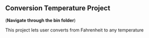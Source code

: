 ## Conversion Temperature Project

(**Navigate through the bin folder**)

This project lets user converts from Fahrenheit to any temperature
